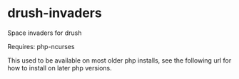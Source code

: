 drush-invaders
==============

Space invaders for drush

Requires: php-ncurses

This used to be available on most older php installs, see the following url for how to install
on later php versions.
